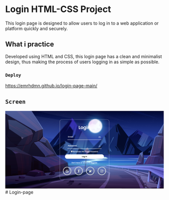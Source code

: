 # Login HTML-CSS Project
This login page is designed to allow users to log in to a web application or platform quickly and securely.

## What i practice

Developed using HTML and CSS, this login page has a clean and minimalist design, thus making the process of users logging in as simple as possible.

### `Deploy`

https://emrhdmn.github.io/login-page-main/

## `Screen`

![](/screen.png)# Login-page
